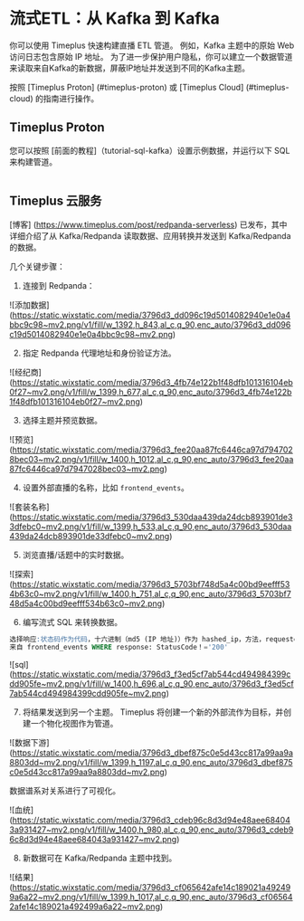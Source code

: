 # 流式ETL：从 Kafka 到 Kafka

你可以使用 Timeplus 快速构建直播 ETL 管道。 例如，Kafka 主题中的原始 Web 访问日志包含原始 IP 地址。 为了进一步保护用户隐私，你可以建立一个数据管道来读取来自Kafka的新数据，屏蔽IP地址并发送到不同的Kafka主题。

按照 [Timeplus Proton] (#timeplus-proton) 或 [Timeplus Cloud] (#timeplus-cloud) 的指南进行操作。

## Timeplus Proton

您可以按照 [前面的教程]（tutorial-sql-kafka）设置示例数据，并运行以下 SQL 来构建管道。

```sql
```

## Timeplus 云服务

[博客] (https://www.timeplus.com/post/redpanda-serverless) 已发布，其中详细介绍了从 Kafka/Redpanda 读取数据、应用转换并发送到 Kafka/Redpanda 的数据。

几个关键步骤：

1. 连接到 Redpanda：

![添加数据] (https://static.wixstatic.com/media/3796d3_dd096c19d5014082940e1e0a4bbc9c98~mv2.png/v1/fill/w_1392,h_843,al_c,q_90,enc_auto/3796d3_dd096c19d5014082940e1e0a4bbc9c98~mv2.png)

2. 指定 Redpanda 代理地址和身份验证方法。

![经纪商] (https://static.wixstatic.com/media/3796d3_4fb74e122b1f48dfb101316104eb0f27~mv2.png/v1/fill/w_1399,h_677,al_c,q_90,enc_auto/3796d3_4fb74e122b1f48dfb101316104eb0f27~mv2.png)

3. 选择主题并预览数据。

![预览] (https://static.wixstatic.com/media/3796d3_fee20aa87fc6446ca97d7947028bec03~mv2.png/v1/fill/w_1400,h_1012,al_c,q_90,enc_auto/3796d3_fee20aa87fc6446ca97d7947028bec03~mv2.png)

4. 设置外部直播的名称，比如 `frontend_events`。

![套装名称] (https://static.wixstatic.com/media/3796d3_530daa439da24dcb893901de33dfebc0~mv2.png/v1/fill/w_1399,h_533,al_c,q_90,enc_auto/3796d3_530daa439da24dcb893901de33dfebc0~mv2.png)

5. 浏览直播/话题中的实时数据。

![探索] (https://static.wixstatic.com/media/3796d3_5703bf748d5a4c00bd9eefff534b63c0~mv2.png/v1/fill/w_1400,h_751,al_c,q_90,enc_auto/3796d3_5703bf748d5a4c00bd9eefff534b63c0~mv2.png)

6. 编写流式 SQL 来转换数据。

```sql
选择响应:状态码作为代码，十六进制（md5 (IP 地址)）作为 hashed_ip，方法，requestedURL 
来自 frontend_events WHERE response: StatusCode！='200'
```

![sql] (https://static.wixstatic.com/media/3796d3_f3ed5cf7ab544cd494984399cdd905fe~mv2.png/v1/fill/w_1400,h_696,al_c,q_90,enc_auto/3796d3_f3ed5cf7ab544cd494984399cdd905fe~mv2.png)

7. 将结果发送到另一个主题。 Timeplus 将创建一个新的外部流作为目标，并创建一个物化视图作为管道。

![数据下游] (https://static.wixstatic.com/media/3796d3_dbef875c0e5d43cc817a99aa9a8803dd~mv2.png/v1/fill/w_1399,h_1197,al_c,q_90,enc_auto/3796d3_dbef875c0e5d43cc817a99aa9a8803dd~mv2.png)

数据谱系对关系进行了可视化。

![血统] (https://static.wixstatic.com/media/3796d3_cdeb96c8d3d94e48aee684043a931427~mv2.png/v1/fill/w_1400,h_980,al_c,q_90,enc_auto/3796d3_cdeb96c8d3d94e48aee684043a931427~mv2.png)

8. 新数据可在 Kafka/Redpanda 主题中找到。

![结果] (https://static.wixstatic.com/media/3796d3_cf065642afe14c189021a492499a6a22~mv2.png/v1/fill/w_1399,h_1017,al_c,q_90,enc_auto/3796d3_cf065642afe14c189021a492499a6a22~mv2.png)
